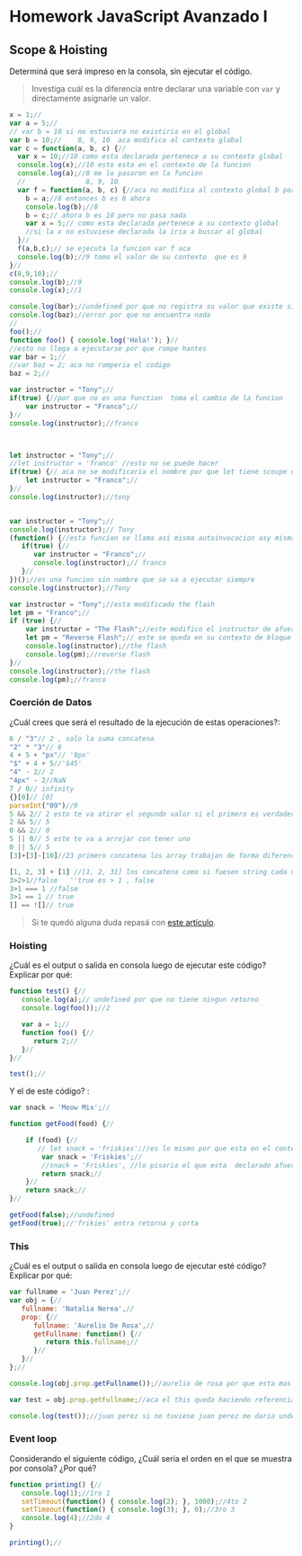 
# Homework JavaScript Avanzado I

## Scope & Hoisting

Determiná que será impreso en la consola, sin ejecutar el código.

> Investiga cuál es la diferencia entre declarar una variable con `var` y directamente asignarle un valor.

```javascript
x = 1;//
var a = 5;//
// var b = 10 si no estuviera no existiria en el global
var b = 10;//    8, 9, 10  aca modifica al contexto global
var c = function(a, b, c) {//
  var x = 10;//10 como esta declarada pertenece a su contexto global
  console.log(x);//10 esto esta en el contexto de la funcion
  console.log(a);//8 me lo pasaron en la funcion
  //               8, 9, 10
  var f = function(a, b, c) {//aca no modifica al contexto global b por que es una copia y no tine var
    b = a;//8 entonces b es 8 ahora
    console.log(b);//8
    b = c;// ahora b es 10 pero no pasa nada
    var x = 5;// como esta declarada pertenece a su contexto global
    //si la x no estuviese declarada la iria a buscar al global
  }//
  f(a,b,c);// se ejecuta la funcion var f aca
  console.log(b);//9 tomo el valor de su contexto  que es 9
}//
c(8,9,10);//
console.log(b);//9
console.log(x);//1
```

```javascript
console.log(bar);//undefined por que no registra su valor que existe si
console.log(baz);//error por que no encuentra nada 
//
foo();//
function foo() { console.log('Hola!'); }//
//esto no llega a ejecutarse por que rompe hantes
var bar = 1;//
//var baz = 2; aca no romperia el codigo
baz = 2;//
```

```javascript
var instructor = "Tony";//
if(true) {//por que no es una function  toma el cambio de la funcion
    var instructor = "Franco";//
}//
console.log(instructor);//franco



let instructor = "Tony";//
//let instructor = 'franco' //esto no se puede hacer
if(true) {// aca no se modificaria el nombre por que let tiene scoupe de block
    let instructor = "Franco";//
}//
console.log(instructor);//tony



```


```javascript
var instructor = "Tony";//
console.log(instructor);// Tony
(function() {//esta funcion se llama asi misma autoinvocacion asy misma ejecutada en el mismo momento
   if(true) {//
      var instructor = "Franco";//
      console.log(instructor);// franco
   }//
})();//es una funcion sin nombre que se va a ejecutar siempre
console.log(instructor);//Tony
```

```javascript
var instructor = "Tony";//esta modificado the flash
let pm = "Franco";//
if (true) {//
    var instructor = "The Flash";//este modifico el instructor de afuera
    let pm = "Reverse Flash";// este se queda en su contexto de bloque
    console.log(instructor);//the flash
    console.log(pm);//reverse flash
}//
console.log(instructor);//the flash
console.log(pm);//franco
```
### Coerción de Datos

¿Cuál crees que será el resultado de la ejecución de estas operaciones?:

```javascript
6 / "3"// 2 , solo la suma concatena 
"2" * "3"// 6
4 + 5 + "px"// '9px'
"$" + 4 + 5//'$45'
"4" - 2// 2
"4px" - 2//NaN
7 / 0// infinity
{}[0]// [0]
parseInt("09")//9
5 && 2// 2 esto te va atirar el segundo valor si el primero es verdadero
2 && 5// 5
0 && 2// 0
5 || 0// 5 este te va a arrojar con tener uno
0 || 5// 5
[3]+[3]-[10]//23 primero concatena los array trabajan de forma diferenciada los array trabajan primero com + de forma de estring y en el segundo lo resta

[1, 2, 3] + [1] //[1, 2, 31] los concatena como si fuesen string cada uno
3>2>1//false   ''true es > 1 , false 
3>1 === 1 //false
3>1 == 1 // true
[] == ![]// true
```

> Si te quedó alguna duda repasá con [este artículo](http://javascript.info/tutorial/object-conversion).


### Hoisting

¿Cuál es el output o salida en consola luego de ejecutar este código? Explicar por qué:

```javascript
function test() {//
   console.log(a);// undefined por que no tiene ningun retorno
   console.log(foo());//2

   var a = 1;//
   function foo() {//
      return 2;//
   }//
}//

test();//
```

Y el de este código? :

```javascript
var snack = 'Meow Mix';//

function getFood(food) {//

    if (food) {//
       // let snack = 'friskies';//es lo mismo por que esta en el contexto de ejecucion no modifica nada el let
        var snack = 'Friskies';//
        //snack = 'Friskies', //lo pisaria el que esta  declarado afuera por que no esta declarada adentro de su contexto
        return snack;//
    }//
    return snack;//
}//

getFood(false);//undefined
getFood(true);//'frikies' entra retorna y corta 
```


### This

¿Cuál es el output o salida en consola luego de ejecutar esté código? Explicar por qué:

```javascript
var fullname = 'Juan Perez';//
var obj = {//
   fullname: 'Natalia Nerea',//
   prop: {//
      fullname: 'Aurelio De Rosa',//
      getFullname: function() {//
         return this.fullname;//
      }//
   }//
};//

console.log(obj.prop.getFullname());//aurelio de rosa por que esta mas cerquita

var test = obj.prop.getFullname;//aca el this queda haciendo referencia al objeto global por eso toma a juan perez

console.log(test());//juan perez si no tuviese juan perez me daria undefined
```

### Event loop

Considerando el siguiente código, ¿Cuál sería el orden en el que se muestra por consola? ¿Por qué?

```javascript
function printing() {//
   console.log(1);//1ro 1
   setTimeout(function() { console.log(2); }, 1000);//4to 2
   setTimeout(function() { console.log(3); }, 0);//3ro 3
   console.log(4);//2do 4
}

printing();//
```
